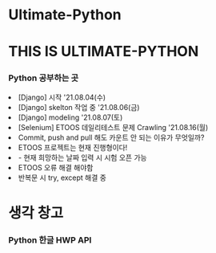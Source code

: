 # Ultimate-Python

<h1> THIS IS ULTIMATE-PYTHON</h1>

<h3> Python 공부하는 곳</h3>

<li> [Django] 시작 '21.08.04(수)</li>
<li> [Django] skelton 작업 중 '21.08.06(금)</li>
<li> [Django] modeling '21.08.07(토)</li>
<li> [Selenium] ETOOS 데일리테스트 문제 Crawling '21.08.16(월)</li>
<li> Commit, push and pull 해도 카운트 안 되는 이유가 무엇일까?</li>
<li> ETOOS 프로젝트는 현재 진행형이다!</li>
<li> - 현재 희망하는 날짜 입력 시 시험 오픈 가능</li>
<li> ETOOS 오류 해결 해야함 </li>
<!-- <li> 오늘은 젤다의 전설과 동물의 숲을 했습니다. </li> -->
<!-- commit count 가 안됨! -->
<li> 반복문 시 try, except 해결 중 </li>
<h1> 생각 창고 </h1>
<h3> Python 한글 HWP API </h3>

